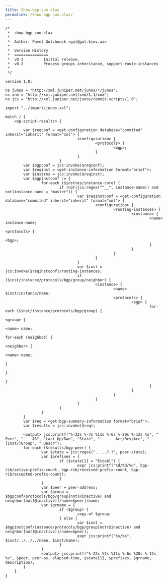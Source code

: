 ```yaml
---
title: Show-bgp-sum.slax
permalink: /Show-bgp-sum.slax/
---
```


    /*
     *  show_bgp_sum.slax
     *
     *  Author: Pavel Gulchouck <gul@gul.kiev.ua>
     *
     *  Version History
     *  ===============
     *  v0.1         Initial release.
     *  v0.2         Process groups inheritance, support route-instances
     *
     */

    version 1.0;

    ns junos = "http://xml.juniper.net/junos/*/junos";
    ns xnm = "http://xml.juniper.net/xnm/1.1/xnm";
    ns jcs = "http://xml.juniper.net/junos/commit-scripts/1.0";

    import "../import/junos.xsl";

    match / {
        <op-script-results> {

            var $reqconf = <get-configuration database="commited" inherit="inherit" format="xml"> {
                                    <configuration> {
                                            <protocols> {
                                                    <bgp>;
                                            }
                                    }
                            }
            var $bgpconf = jcs:invoke($reqconf);
            var $reqinst = <get-instance-information format="brief">;
            var $instres = jcs:invoke($reqinst);
            var $bgpinstconf := {
                    for-each ($instres/instance-core) {
                            if (not(jcs:regex("^__", instance-name)) and not(instance-name = "master")) {
                                    var $reqinstconf = <get-configuration database="commited" inherit="inherit" format="xml"> {
                                            <configuration> {
                                                    <routing-instances> {
                                                            <instance> {
                                                                    <name> instance-name;
                                                                    <protocols> {
                                                                            <bgp>;
                                                                    }
                                                            }
                                                    }
                                            }
                                    }
                                    var $inst = jcs:invoke($reqinstconf)/routing-instances;
                                    if ($inst/instance/protocols/bgp/group/neighbor) {
                                            <instance> {
                                                    <name> $inst/instance/name;
                                                    <protocols> {
                                                            <bgp> {
                                                                    for-each ($inst/instance/protocols/bgp/group) {
                                                                            <group> {
                                                                                    <name> name;
                                                                                    for-each (neighbor) {
                                                                                            <neighbor> {
                                                                                                    <name> name;
                                                                                            }
                                                                                    }
                                                                            }
                                                                    }
                                                            }
                                                    }
                                            }
                                    }
                            }
                    }
            }
            var $req = <get-bgp-summary-information format="brief">;
            var $results = jcs:invoke($req);

            <output> jcs:printf("%-22s %-7s %11s %-6s %-20s %-12s %s", "   Peer", "    AS", "Last Up/Dwn", "State", "       Act/Rcv/Acc", "[Inst/]Group", " Descr");
            for-each ($results/bgp-peer) {
                    var $state = jcs:regex(".....?.?", peer-state);
                    var $prefixes = {
                            if ($state[1] = "Establ") {
                                    expr jcs:printf("%d/%d/%d", bgp-rib/active-prefix-count, bgp-rib/received-prefix-count, bgp-rib/accepted-prefix-count);
                            }
                    }
                    var $peer = peer-address;
                    var $group = $bgpconf/protocols/bgp/group[not(@inactive) and neighbor[not(@inactive)]/name=$peer]/name;
                    var $grname = {
                            if ($group) {
                                    copy-of $group;
                            } else {
                                    var $inst = $bgpinstconf/instance/protocols/bgp/group[not(@inactive) and neighbor[not(@inactive)]/name=$peer];
                                    expr jcs:printf("%s/%s", $inst/../../../name, $inst/name);
                            }
                    }
                    <output> jcs:printf("%-22s %7s %11s %-6s %20s %-12s %s", $peer, peer-as, elapsed-time, $state[1], $prefixes, $grname, description);
            }
        }
    }